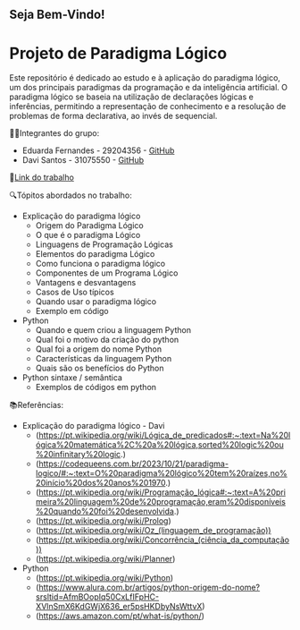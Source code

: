## Seja Bem-Vindo!

# Projeto de Paradigma Lógico

Este repositório é dedicado ao estudo e à aplicação do paradigma lógico, um dos principais paradigmas da programação e da inteligência artificial. O paradigma lógico se baseia na utilização de declarações lógicas e inferências, permitindo a representação de conhecimento e a resolução de problemas de forma declarativa, ao invés de sequencial.

👨‍💻Integrantes do grupo:
- Eduarda Fernandes - 29204356 - [GitHub](https://github.com/eduardasf)
- Davi Santos - 31075550 - [GitHub](https://github.com/Davi140903)
  
🔗[Link do trabalho](https://view.genially.com/66f894478897e29f2b01a262/presentation-paradigma-logico)

🔍Tópitos abordados no trabalho:
- Explicação do paradigma lógico
  - Origem do Paradigma Lógico
  - O que é o paradigma Lógico
  - Linguagens de Programação Lógicas
  - Elementos do paradigma Lógico
  - Como funciona o paradigma lógico
  - Componentes de um Programa Lógico
  - Vantagens e desvantagens
  - Casos de Uso típicos
  - Quando usar o paradigma lógico
  - Exemplo em código
- Python 
  - Quando e quem criou a linguagem Python
  - Qual foi o motivo da criação do python
  - Qual foi a origem do nome Python
  - Características da linguagem Python
  - Quais são os benefícios do Python
- Python sintaxe / semântica
  - Exemplos de códigos em python
 
📚Referências:
- Explicação do paradigma lógico - Davi
  - (https://pt.wikipedia.org/wiki/Lógica_de_predicados#:~:text=Na%20lógica%20matemática%2C%20a%20lógica,sorted%20logic%20ou%20infinitary%20logic.)
  - (https://codequeens.com.br/2023/10/21/paradigma-logico/#:~:text=O%20paradigma%20lógico%20tem%20raízes,no%20início%20dos%20anos%201970.)
  - (https://pt.wikipedia.org/wiki/Programação_lógica#:~:text=A%20primeira%20linguagem%20de%20programação,eram%20disponíveis%20quando%20foi%20desenvolvida.)
  - (https://pt.wikipedia.org/wiki/Prolog)
  - (https://pt.wikipedia.org/wiki/Oz_(linguagem_de_programação))
  - (https://pt.wikipedia.org/wiki/Concorrência_(ciência_da_computação))
  - (https://pt.wikipedia.org/wiki/Planner)
- Python
  - (https://pt.wikipedia.org/wiki/Python)
  - (https://www.alura.com.br/artigos/python-origem-do-nome?srsltid=AfmBOopIq50CxLfIFpHC-XVlnSmX6KdGWjX636_er5psHKDbyNsWttvX)
  - (https://aws.amazon.com/pt/what-is/python/)

